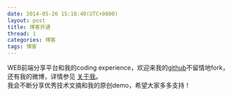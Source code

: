 ```yaml
---
date: 2014-05-26 15:18:40(UTC+0800)
layout: post
title: 博客开通
thread: 1
categories: 博客
tags: 博客
---
```


WEB前端分享平台和我的coding experience，欢迎来我的[github](http://github.com/lanjeason)不留情地fork，还有我的微博，详情参见 [关于我](/about/index.html)。
</br>我会不断分享优秀技术文摘和我的原创demo，希望大家多多支持！